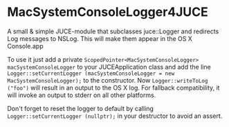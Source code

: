 # MacSystemConsoleLogger4JUCE
A small &amp; simple JUCE-module that subclasses juce::Logger and redirects Log messages to NSLog. This will make them appear in the OS X Console.app


To use it just add a private `ScopedPointer<MacSystemConsoleLogger> macSystemConsoleLogger` to your JUCEApplication class and add the line `Logger::setCurrentLogger (macSystemConsoleLogger = new MacSystemConsoleLogger);` to the constructor. Now `Logger::writeToLog ("foo")` will result in an output to the OS X log. For fallback compatibility, it will invoke an output to stderr on all other platforms.

Don't forget to reset the logger to default by calling `Logger::setCurrentLogger (nullptr);` in your destructor to avoid an assert.